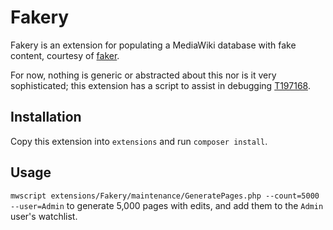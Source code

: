 # Fakery

Fakery is an extension for populating a MediaWiki database with fake content, courtesy of [faker](https://github.com/fzaninotto/faker).

For now, nothing is generic or abstracted about this nor is it very sophisticated; this extension has a script to assist in debugging [T197168](https://phabricator.wikimedia.org/T197168).

## Installation

Copy this extension into `extensions` and run `composer install`.

## Usage

`mwscript extensions/Fakery/maintenance/GeneratePages.php --count=5000 --user=Admin` to generate 5,000 pages with edits, and add them to the `Admin` user's watchlist.
